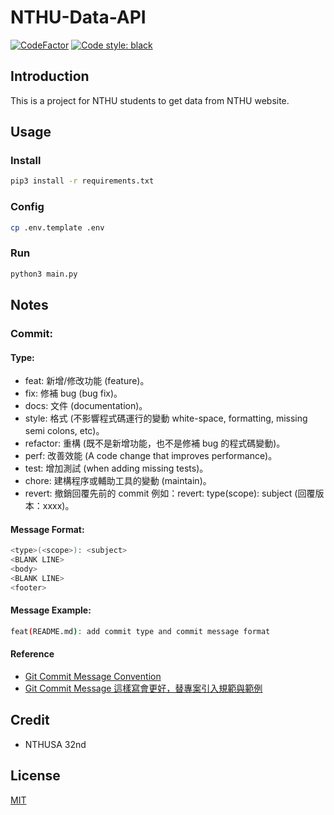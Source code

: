 # NTHU-Data-API
[![CodeFactor](https://www.codefactor.io/repository/github/nthu-sa/nthu-data-api/badge)](https://www.codefactor.io/repository/github/nthu-sa/nthu-data-api)  [![Code style: black](https://img.shields.io/badge/code%20style-black-000000.svg)](https://github.com/psf/black)
## Introduction
This is a project for NTHU students to get data from NTHU website.

## Usage
### Install
```sh
pip3 install -r requirements.txt
```
### Config
```sh
cp .env.template .env
```
### Run
```sh
python3 main.py
```

## Notes
### Commit:
#### Type:
- feat: 新增/修改功能 (feature)。
- fix: 修補 bug (bug fix)。
- docs: 文件 (documentation)。
- style: 格式 (不影響程式碼運行的變動 white-space, formatting, missing semi colons, etc)。
- refactor: 重構 (既不是新增功能，也不是修補 bug 的程式碼變動)。
- perf: 改善效能 (A code change that improves performance)。
- test: 增加測試 (when adding missing tests)。
- chore: 建構程序或輔助工具的變動 (maintain)。
- revert: 撤銷回覆先前的 commit 例如：revert: type(scope): subject (回覆版本：xxxx)。
#### Message Format:
```sh
<type>(<scope>): <subject>
<BLANK LINE>
<body>
<BLANK LINE>
<footer>
```
#### Message Example:
```sh
feat(README.md): add commit type and commit message format
```
#### Reference
- [Git Commit Message Convention](https://gist.github.com/stephenparish/9941e89d80e2bc58a153)
- [Git Commit Message 這樣寫會更好，替專案引入規範與範例](https://wadehuanglearning.blogspot.com/2019/05/commit-commit-commit-why-what-commit.html)

## Credit
- NTHUSA 32nd

## License
[MIT](https://choosealicense.com/licenses/mit/)